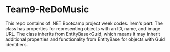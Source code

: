 # Team9-ReDoMusic
This repo contains of .NET Bootcamp project week codes.
İrem's part: The class has properties for representing objects with an ID, name, and image URL.
The class inherits from EntityBase<Guid, which means it may inherit additional properties and functionality from EntityBase for objects with Guid identifiers.
